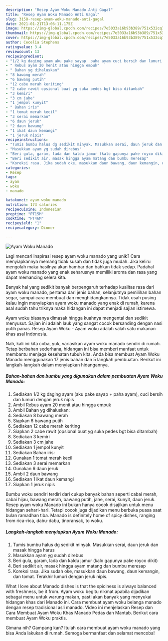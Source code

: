 ```yaml
---
description: "Resep Ayam Woku Manado Anti Gagal"
title: "Resep Ayam Woku Manado Anti Gagal"
slug: 3158-resep-ayam-woku-manado-anti-gagal
date: 2021-01-21T13:06:11.175Z
image: https://img-global.cpcdn.com/recipes/7e5033a16b93b389/751x532cq70/ayam-woku-manado-foto-resep-utama.jpg
thumbnail: https://img-global.cpcdn.com/recipes/7e5033a16b93b389/751x532cq70/ayam-woku-manado-foto-resep-utama.jpg
cover: https://img-global.cpcdn.com/recipes/7e5033a16b93b389/751x532cq70/ayam-woku-manado-foto-resep-utama.jpg
author: Cecelia Stephens
ratingvalue: 3.4
reviewcount: 13
recipeingredient:
- "1/2 kg daging ayam aku pake sayap  paha ayam cuci bersih dan lumuri dengan jeruk nipis"
- " Rebus ayam 20 menit atau hingga empuk"
- " Bahan yg dihaluskan"
- "8 bawang merah"
- "6 bawang putih"
- "12 cabe merah keriting"
- "2 cabe rawit opsional buat yg suka pedes bgt bisa ditambah"
- "3 kemiri"
- "3 cm jahe"
- "1 jempol kunyit"
- " Bahan iris"
- "1 tomat merah kecil"
- "3 serai memarkan"
- "6 daun jeruk"
- "2 daun bawang"
- "1 ikat daun kemangi"
- "1 jeruk nipis"
recipeinstructions:
- "Tumis bumbu halus dg sedikit minyak. Masukkan serai, daun jeruk dan masak hingga harus"
- "Masukkan ayam yg sudah direbus"
- "Beri gula, garam, lada dan kaldu jamur (kalo gapunya pake royco dikit)"
- "Beri sedikit air, masak hingga ayam matang dan bumbu meresap"
- "Koreksi rasa. Jika sudah oke, masukkan daun bawang, daun kemangin, dan tomat. Terakhir lumuri dengan jeruk nipis."
categories:
- Resep
tags:
- ayam
- woku
- manado

katakunci: ayam woku manado 
nutrition: 173 calories
recipecuisine: Indonesian
preptime: "PT15M"
cooktime: "PT46M"
recipeyield: "1"
recipecategory: Dinner

---
```



![Ayam Woku Manado](https://img-global.cpcdn.com/recipes/7e5033a16b93b389/751x532cq70/ayam-woku-manado-foto-resep-utama.jpg)

Lagi mencari inspirasi resep ayam woku manado yang unik? Cara menyiapkannya memang tidak susah dan tidak juga mudah. Jika keliru mengolah maka hasilnya akan hambar dan bahkan tidak sedap. Padahal ayam woku manado yang enak seharusnya memiliki aroma dan rasa yang dapat memancing selera kita.

Banyak hal yang sedikit banyak berpengaruh terhadap kualitas rasa dari ayam woku manado, pertama dari jenis bahan, selanjutnya pemilihan bahan segar, sampai cara membuat dan menghidangkannya. Tidak usah pusing kalau ingin menyiapkan ayam woku manado yang enak di rumah, karena asal sudah tahu triknya maka hidangan ini dapat menjadi sajian istimewa.

Ayam woku biasanya dimasak hingga kuahnya mengental dan sedikit menyusut. Sajian ini adalah lauk yang sangat cocok bersanding dengan nasi putih panas. Resep Ayam Woku - Ayam woku adalah salah satu makanan khas asal Indonesia.


Nah, kali ini kita coba, yuk, variasikan ayam woku manado sendiri di rumah. Tetap berbahan sederhana, hidangan ini bisa memberi manfaat untuk membantu menjaga kesehatan tubuh kita. Anda bisa membuat Ayam Woku Manado menggunakan 17 jenis bahan dan 5 langkah pembuatan. Berikut ini langkah-langkah dalam menyiapkan hidangannya.

<!--inarticleads1-->

##### Bahan-bahan dan bumbu yang digunakan dalam pembuatan Ayam Woku Manado:

1. Sediakan 1/2 kg daging ayam (aku pake sayap + paha ayam), cuci bersih dan lumuri dengan jeruk nipis
1. Ambil  Rebus ayam 20 menit atau hingga empuk
1. Ambil  Bahan yg dihaluskan:
1. Sediakan 8 bawang merah
1. Siapkan 6 bawang putih
1. Sediakan 12 cabe merah keriting
1. Siapkan 2 cabe rawit (opsional buat yg suka pedes bgt bisa ditambah)
1. Sediakan 3 kemiri
1. Sediakan 3 cm jahe
1. Sediakan 1 jempol kunyit
1. Sediakan  Bahan iris:
1. Gunakan 1 tomat merah kecil
1. Sediakan 3 serai memarkan
1. Gunakan 6 daun jeruk
1. Ambil 2 daun bawang
1. Sediakan 1 ikat daun kemangi
1. Siapkan 1 jeruk nipis


Bumbu woku sendiri terdiri dari cukup banyak bahan seperti cabai merah, cabai hijau, bawang merah, bawang putih, jahe, serai, kunyit, daun jeruk. Resep ayam woku Manado ini bukan hanya cocok disajikan untuk menu hidangan sehari-hari. Tetapi cocok juga dijadikan menu berbuka puasa saat bulan ramadhan tiba. Manado is definitely home of spicy dishes, ranging from rica-rica, dabu-dabu, tinoransak, to woku. 

<!--inarticleads2-->

##### Langkah-langkah menyiapkan Ayam Woku Manado:

1. Tumis bumbu halus dg sedikit minyak. Masukkan serai, daun jeruk dan masak hingga harus
1. Masukkan ayam yg sudah direbus
1. Beri gula, garam, lada dan kaldu jamur (kalo gapunya pake royco dikit)
1. Beri sedikit air, masak hingga ayam matang dan bumbu meresap
1. Koreksi rasa. Jika sudah oke, masukkan daun bawang, daun kemangin, dan tomat. Terakhir lumuri dengan jeruk nipis.


What I love about Manado dishes is that the spiciness is always balanced with freshness, be it from. Ayam woku begitu nikmat apabila dijadikan sebagai menu untuk warung makan, pasti akan banyak yang menyukai hidangan khas dari Manado ini. Cara membuat ayam woku belanga manado dengan resep tradisional asli manado. Video ini menjelaskan Resep dan Cara Membuat Ayam Woku Khas Manado Pedas dan Mantab. Berikut cara membuat Ayam Woku praktis. 

Gimana nih? Gampang kan? Itulah cara membuat ayam woku manado yang bisa Anda lakukan di rumah. Semoga bermanfaat dan selamat mencoba!
